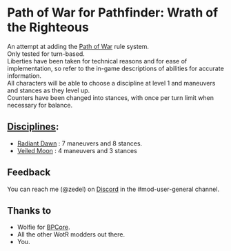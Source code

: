 # Path of War for Pathfinder: Wrath of the Righteous

An attempt at adding the [Path of War](https://www.d20pfsrd.com/alternative-rule-systems/path-of-war/) rule system.\
Only tested for turn-based.\
Liberties have been taken for technical reasons and for ease of implementation, so refer to the in-game descriptions of abilities for accurate information.\
All characters will be able to choose a discipline at level 1 and maneuvers and stances as they level up.\
Counters have been changed into stances, with once per turn limit when necessary for balance.

## [Disciplines](https://www.d20pfsrd.com/alternative-rule-systems/path-of-war/disciplines-and-maneuvers/):
  * [Radiant Dawn](https://www.d20pfsrd.com/alternative-rule-systems/path-of-war/disciplines-and-maneuvers/alternative-rule-systems-path-of-war-disciplines-and-maneuvers-radiant-dawn-maneuvers) : 7 maneuvers and 8 stances.
  * [Veiled Moon](https://www.d20pfsrd.com/alternative-rule-systems/path-of-war/disciplines-and-maneuvers/Veiled-Moon-maneuvers) : 4 maneuvers and 3 stances
 
## Feedback
You can reach me (@zedel) on [Discord](https://discord.com/invite/owlcat) in the #mod-user-general channel.

## Thanks to
* Wolfie for [BPCore](https://wittlewolfie.github.io/WW-Blueprint-Core/index.html).
* All the other WotR modders out there.
* You.
